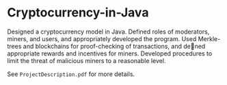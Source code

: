 # Cryptocurrency-in-Java
Designed a cryptocurrency model in Java. Defined roles of moderators, miners, and users, and appropriately developed the program. Used Merkle-trees and blockchains for proof-checking of transactions, and dened appropriate rewards and incentives
for miners. Developed procedures to limit the threat of malicious miners to a reasonable level.

See `ProjectDescription.pdf` for more details. 
